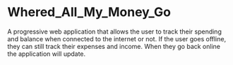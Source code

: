 # Whered_All_My_Money_Go
A progressive web application that allows the user to track their spending and balance when connected to the internet or not. If the user goes offline, they can still track their expenses and income. When they go back online the application will update.
